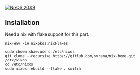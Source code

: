 [![NixOS 20.09](https://img.shields.io/badge/NixOS-v20.09-blue.svg?style=flat-square&logo=NixOS&logoColor=white)](https://nixos.org)

## Installation

Need a nix with flake support for this part.

```
nix-env -iA nixpkgs.nixFlakes

sudo chown shaw:users /etc/nixos
git clone --recursive https://github.com/svrana/nix-home.git /etc/nixos
cd /etc/nixos
sudo nixos-rebuild --flake . switch
```
